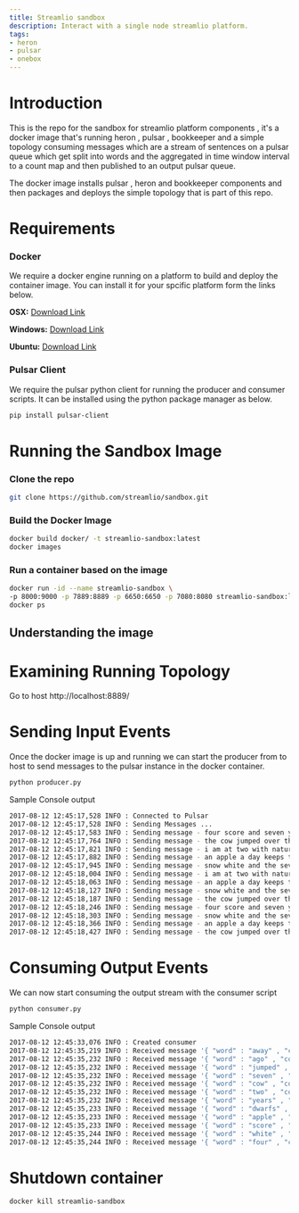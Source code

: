 ```yaml
---
title: Streamlio sandbox
description: Interact with a single node streamlio platform.
tags:
- heron
- pulsar
- onebox
---
```


# Introduction

This is the repo for the sandbox for streamlio platform components , it's a docker image that's running heron , pulsar , bookkeeper and a simple topology consuming messages which are a stream of sentences on a pulsar queue which get split into words and the aggregated in time window interval to a count map and then published to an output pulsar queue.

The docker image installs pulsar , heron and bookkeeper components and then packages and deploys the simple topology that is part of this repo.


# Requirements

### Docker

We require a docker engine running on a platform to build and deploy the container image. You can install it for your spcific platform form the links below.

__OSX:__ [Download Link](https://docs.docker.com/docker-for-mac/install/)

__Windows:__ [Download Link](https://docs.docker.com/docker-for-windows/install/)

__Ubuntu:__ [Download Link](https://docs.docker.com/engine/installation/linux/docker-ce/ubuntu/)

### Pulsar Client

We require the pulsar python client for running the producer and consumer scripts.
It can be installed using the python package manager as below.

```bash
pip install pulsar-client
```


# Running the Sandbox Image

### Clone the repo
```bash
git clone https://github.com/streamlio/sandbox.git
```

### Build the Docker Image
```bash
docker build docker/ -t streamlio-sandbox:latest
docker images
```

### Run a container based on the image
```bash
docker run -id --name streamlio-sandbox \
-p 8000:9000 -p 7889:8889 -p 6650:6650 -p 7080:8080 streamlio-sandbox:latest
docker ps
```

## Understanding the image

# Examining Running Topology

Go to host http://localhost:8889/

# Sending Input Events

Once the docker image is up and running we can start the producer from to host to send messages to the pulsar instance in the docker container.

```bash
python producer.py
```

Sample Console output

```bash
2017-08-12 12:45:17,528 INFO : Connected to Pulsar
2017-08-12 12:45:17,528 INFO : Sending Messages ...
2017-08-12 12:45:17,583 INFO : Sending message - four score and seven years ago 
2017-08-12 12:45:17,764 INFO : Sending message - the cow jumped over the moon 
2017-08-12 12:45:17,821 INFO : Sending message - i am at two with nature 
2017-08-12 12:45:17,882 INFO : Sending message - an apple a day keeps the doctor away 
2017-08-12 12:45:17,945 INFO : Sending message - snow white and the seven dwarfs 
2017-08-12 12:45:18,004 INFO : Sending message - i am at two with nature 
2017-08-12 12:45:18,063 INFO : Sending message - an apple a day keeps the doctor away 
2017-08-12 12:45:18,127 INFO : Sending message - snow white and the seven dwarfs 
2017-08-12 12:45:18,187 INFO : Sending message - the cow jumped over the moon 
2017-08-12 12:45:18,246 INFO : Sending message - four score and seven years ago 
2017-08-12 12:45:18,303 INFO : Sending message - snow white and the seven dwarfs 
2017-08-12 12:45:18,366 INFO : Sending message - an apple a day keeps the doctor away 
2017-08-12 12:45:18,427 INFO : Sending message - the cow jumped over the moon
```

# Consuming Output Events

We can now start consuming the output stream with the consumer script


```bash
python consumer.py
```

Sample Console output

```bash
2017-08-12 12:45:33,076 INFO : Created consumer
2017-08-12 12:45:35,219 INFO : Received message '{ "word" : "away" , "count" : 9 }' id='(2,0,-1)'
2017-08-12 12:45:35,232 INFO : Received message '{ "word" : "ago" , "count" : 11 }' id='(2,1,-1)'
2017-08-12 12:45:35,232 INFO : Received message '{ "word" : "jumped" , "count" : 9 }' id='(2,2,-1)'
2017-08-12 12:45:35,232 INFO : Received message '{ "word" : "seven" , "count" : 20 }' id='(2,3,-1)'
2017-08-12 12:45:35,232 INFO : Received message '{ "word" : "cow" , "count" : 9 }' id='(2,4,-1)'
2017-08-12 12:45:35,232 INFO : Received message '{ "word" : "two" , "count" : 11 }' id='(2,5,-1)'
2017-08-12 12:45:35,232 INFO : Received message '{ "word" : "years" , "count" : 11 }' id='(2,6,-1)'
2017-08-12 12:45:35,233 INFO : Received message '{ "word" : "dwarfs" , "count" : 9 }' id='(2,7,-1)'
2017-08-12 12:45:35,233 INFO : Received message '{ "word" : "apple" , "count" : 9 }' id='(2,8,-1)'
2017-08-12 12:45:35,233 INFO : Received message '{ "word" : "score" , "count" : 11 }' id='(2,9,-1)'
2017-08-12 12:45:35,244 INFO : Received message '{ "word" : "white" , "count" : 9 }' id='(2,10,-1)'
2017-08-12 12:45:35,244 INFO : Received message '{ "word" : "four" , "count" : 11 }' id='(2,11,-1)'
```

# Shutdown container

```bash
docker kill streamlio-sandbox
```



